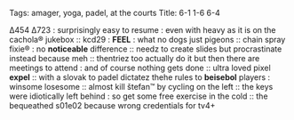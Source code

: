 Tags: amager, yoga, padel, at the courts
Title: 6-1 1-6 6-4
  
∆454 ∆723 : surprisingly easy to resume : even with heavy as it is on the cachola® jukebox :: kcd29 : **FEEL** : what no dogs just pigeons :: chain spray fixie® : no **noticeable** difference :: needz to create slides but procrastinate instead because meh :: thentriez too actually do it but then there are meetings to attend : and of course nothing gets done :: ultra loved pixel **expel** :: with a slovak to padel dictatez thehe rules to **beisebol** players : winsome losesome :: almost kill štefan™ by cycling on the left :: the keys were idiotically left behind : so get some free exercise in the cold :: the bequeathed s01e02 because wrong credentials for tv4+  
